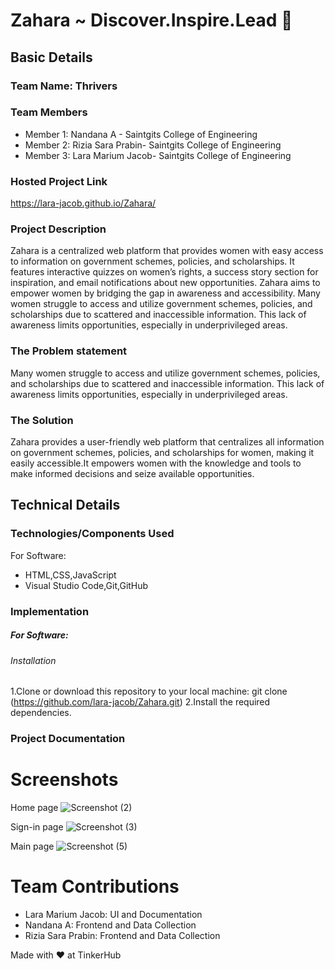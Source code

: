 # Zahara ~ Discover.Inspire.Lead 🎯


## Basic Details
### Team Name: Thrivers


### Team Members
- Member 1: Nandana A - Saintgits College of Engineering
- Member 2: Rizia Sara Prabin- Saintgits College of Engineering
- Member 3: Lara Marium Jacob- Saintgits College of Engineering

### Hosted Project Link
https://lara-jacob.github.io/Zahara/

### Project Description
Zahara is a centralized web platform that provides women with easy access to information on government schemes, policies, and scholarships. It features interactive quizzes on women’s rights, a success story section for inspiration, and email notifications about new opportunities. Zahara aims to empower women by bridging the gap in awareness and accessibility.
Many women struggle to access and utilize government schemes, policies, and scholarships due to scattered and inaccessible information. This lack of awareness limits opportunities, especially in underprivileged areas. 

### The Problem statement
Many women struggle to access and utilize government schemes, policies, and scholarships due to scattered and inaccessible information. This lack of awareness limits opportunities, especially in underprivileged areas.


### The Solution
Zahara provides a user-friendly web platform that centralizes all information on government schemes, policies, and scholarships for women, making it easily accessible.It empowers women with the knowledge and tools to make informed decisions and seize available opportunities.

## Technical Details
### Technologies/Components Used
For Software:
- HTML,CSS,JavaScript
- Visual Studio Code,Git,GitHub

### Implementation
##### For Software:
###### Installation
1.Clone or download this repository to your local machine:
   git clone (https://github.com/lara-jacob/Zahara.git)
2.Install the required dependencies.



### Project Documentation


# Screenshots
Home page
![Screenshot (2)](https://github.com/user-attachments/assets/e42f447b-ba77-4ded-b679-05c6538824a6)


Sign-in page
![Screenshot (3)](https://github.com/user-attachments/assets/37840b48-f1d3-4a50-a3fd-ad36eb2499ec)



Main page
![Screenshot (5)](https://github.com/user-attachments/assets/80a104fc-115a-4392-b72e-d3ce79e11d6b)

# Team Contributions
- Lara Marium Jacob: UI and Documentation  
- Nandana A: Frontend and Data Collection  
- Rizia Sara Prabin: Frontend and Data Collection  



Made with ❤️ at TinkerHub
